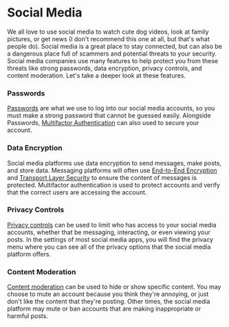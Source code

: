 # Social Media 
We all love to use social media to watch cute dog videos, look at family pictures, or get news (I don't recommend this one at all, but that's what people do). Social media is a great place to stay connected, but can also be a dangerous place full of scammers and potential threats to your security. Social media companies use many features to help protect you from these threats like strong passwords, data encryption, privacy controls, and content moderation. Let's take a deeper look at these features. 

### Passwords 
[Passwords](Passwords.md) are what we use to log into our social media accounts, so you must make a strong password that cannot be guessed easily. Alongside Passwords, [Multifactor Authentication](Authentication.md) can also used to secure your account. 

### Data Encryption
Social media platforms use data encryption to send messages, make posts, and store data. Messaging platforms will often use [End-to-End Encryption](Encryption.md) and [Transport Layer Security](Encryption.md) to ensure the content of messages is protected. Multifactor authentication is used to protect accounts and verify that the correct users are accessing the account.

### Privacy Controls 
[Privacy controls](Privacy.md) can be used to limit who has access to your social media accounts, whether that be messaging, interacting, or even viewing your posts. In the settings of most social media apps, you will find the privacy menu where you can see all of the privacy options that the social media platform offers. 

### Content Moderation
[Content moderation](ContentModeration.md) can be used to hide or show specific content. You may choose to mute an account because you think they're annoying, or just don't like the content that they're posting. Other times, the social media platform may mute or ban accounts that are making inappropriate or harmful posts. 

